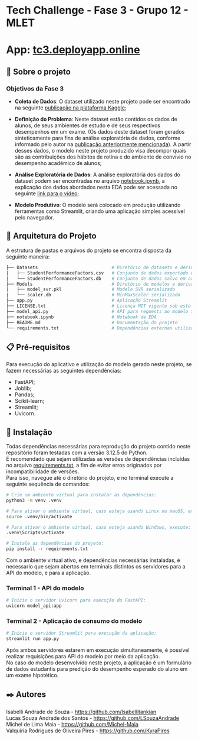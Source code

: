 # Tech Challenge - Fase 3 - Grupo 12 - MLET

# App: [tc3.deployapp.online](tc3.deployapp.online)

## 🚀 Sobre o projeto 

### Objetivos da Fase 3
- **Coleta de Dados**: O dataset utilizado neste projeto pode ser encontrado na seguinte [publicação na plataforma Kaggle](https://www.kaggle.com/datasets/lainguyn123/student-performance-factors);

- **Definição do Problema**: Neste dataset estão contidos os dados de alunos, de seus ambientes de estudo e de seus respectivos desempenhos em um exame. (Os dados deste dataset foram gerados sinteticamente para fins de análise exploratória de dados, conforme informado pelo autor na [publicação anteriormente mencionada](https://www.kaggle.com/datasets/lainguyn123/student-performance-factors)). A partir desses dados, o modelo neste projeto produzido visa decompor quais são as contribuições dos hábitos de rotina e do ambiente de convívio no desempenho acadêmico de alunos;

- **Análise Exploratória de Dados**: A análise exploratória dos dados do dataset podem ser encontradas no arquivo [notebook.ipynb](notebook.ipynb), a explicação dos dados abordados nesta EDA pode ser acessada no seguinte [link para o vídeo](xpto.com); 

- **Modelo Produtivo**: O modelo será colocado em produção utilizando ferramentas como Streamlit, criando uma aplicação simples acessível pelo navegador.

## 📝 Arquitetura do Projeto

A estrutura de pastas e arquivos do projeto se encontra disposta da seguinte maneira:

```bash
├── Datasets                            # Diretório de datasets e derivados
|   ├── StudentPerformanceFactors.csv   # Conjunto de dados exportado do Kaggle
|   └── StudentPerformanceFactors.db    # Conjunto de dados salvo em arquivo SQLite
├── Models                              # Diretório de modelos e derivados
|   ├── model_svr.pkl                   # Modelo SVR serializado
|   └── scaler.db                       # MinMaxScaler serializado
├── app.py                              # Aplicação Streamlit
├── LICENSE.txt                         # Licença MIT vigente sob este repositório
├── model_api.py                        # API para requests ao modelo treinado
├── notebook.ipynb                      # Notebook de EDA
├── README.md                           # Documentação do projeto
└── requirements.txt                    # Dependências externas utilizadas
```

## 📋 Pré-requisitos
Para execução do aplicativo e utilização do modelo gerado neste projeto, se fazem necessárias as seguintes dependências:
- FastAPI;
- Joblib;
- Pandas;
- Scikit-learn;
- Streamlit;
- Uvicorn.

## 🔧 Instalação
Todas dependências necessárias para reprodução do projeto contido neste repositório foram testadas com a versão 3.12.5 do Python. \
É recomendado que sejam utilizadas as versões de dependências incluídas no arquivo [requirements.txt](requirements.txt), a fim de evitar erros originados por incompatibilidade de versões.\
Para isso, navegue até o diretório do projeto, e no terminal execute a seguinte sequência de comandos:

```bash
# Crie um ambiente virtual para instalar as dependências:
python3 -m venv .venv

# Para ativar o ambiente virtual, caso esteja usando Linux ou macOS, execute:
source .venv/bin/activate

# Para ativar o ambiente virtual, caso esteja usando Windows, execute:
.venv\Scripts\activate

# Instale as dependências do projeto:
pip install -r requirements.txt

```
Com o ambiente virtual ativo, e dependências necessárias instaladas, é necessario que sejam abertos em terminais distintos os servidores para a API do modelo, e para a aplicação.

### Terminal 1 - API do modelo
```bash
# Inicie o servidor Uvicorn para execução do FastAPI:
uvicorn model_api:app
```
### Terminal 2 - Aplicação de consumo do modelo
```bash
# Inicie o servidor Streamlit para execução da aplicação:
streamlit run app.py
```
Após ambos servidores estarem em execução simultaneamente, é possível realizar requisições para API do modelo por meio da aplicação. \
No caso do modelo desenvolvido neste projeto, a aplicação é um formulário de dados estudantis para predição do desempenho esperado do aluno em um exame hipotético.

## ✒️ Autores

Isabelli Andrade de Souza - https://github.com/Isabellitankian
<br>
Lucas Souza Andrade dos Santos - https://github.com/LSouzaAndrade
<br>
Michel de Lima Maia - https://github.com/Michel-Maia
<br>
Valquiria Rodrigues de Oliveira Pires - https://github.com/KyraPires
